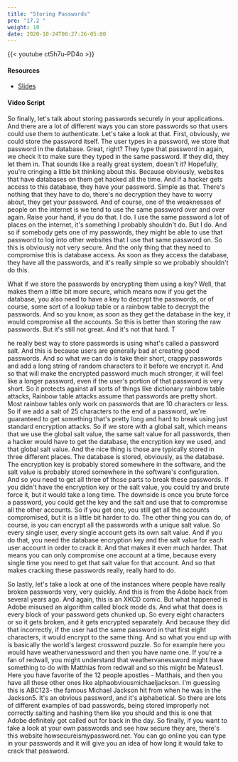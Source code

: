 ```yaml
---
title: "Storing Passwords"
pre: "17.2 "
weight: 10
date: 2020-10-24T00:27:26-05:00
---
```


{{< youtube ct5h7u-PD4o >}}


#### Resources
* [Slides](slides/23-Cybersecurity.pdf)

#### Video Script

So finally, let's talk about storing passwords securely in your applications. And there are a lot of different ways you can store passwords so that users could use them to authenticate. Let's take a look at that. First, obviously, we could store the password itself. The user types in a password, we store that password in the database. Great, right? They type that password in again, we check it to make sure they typed in the same password. If they did, they let them in. That sounds like a really great system, doesn't it? Hopefully, you're cringing a little bit thinking about this. Because obviously, websites that have databases on them get hacked all the time. And if a hacker gets access to this database, they have your password. Simple as that. There's nothing that they have to do, there's no decryption they have to worry about, they get your password. And of course, one of the weaknesses of people on the internet is we tend to use the same password over and over again. Raise your hand, if you do that. I do. I use the same password a lot of places on the internet, it's something I probably shouldn't do. But I do. And so if somebody gets one of my passwords, they might be able to use that password to log into other websites that I use that same password on. So this is obviously not very secure. And the only thing that they need to compromise this is database access. As soon as they access the database, they have all the passwords, and it's really simple so we probably shouldn't do this. 

What if we store the passwords by encrypting them using a key? Well, that makes them a little bit more secure, which means now if you get the database, you also need to have a key to decrypt the passwords, or of course, some sort of a lookup table or a rainbow table to decrypt the passwords. And so you know, as soon as they get the database in the key, it would compromise all the accounts. So this is better than storing the raw passwords. But it's still not great. And it's not that hard. T

he really best way to store passwords is using what's called a password salt. And this is because users are generally bad at creating good passwords. And so what we can do is take their short, crappy passwords and add a long string of random characters to it before we encrypt it. And so that will make the encrypted password much much stronger, it will feel like a longer password, even if the user's portion of that password is very short. So it protects against all sorts of things like dictionary rainbow table attacks, Rainbow table attacks assume that passwords are pretty short. Most rainbow tables only work on passwords that are 10 characters or less. So if we add a salt of 25 characters to the end of a password, we're guaranteed to get something that's pretty long and hard to break using just standard encryption attacks. So if we store with a global salt, which means that we use the global salt value, the same salt value for all passwords, then a hacker would have to get the database, the encryption key we used, and that global salt value. And the nice thing is those are typically stored in three different places. The database is stored, obviously, as the database. The encryption key is probably stored somewhere in the software, and the salt value is probably stored somewhere in the software's configuration. And so you need to get all three of those parts to break these passwords. If you didn't have the encryption key or the salt value, you could try and brute force it, but it would take a long time. The downside is once you brute force a password, you could get the key and the salt and use that to compromise all the other accounts. So if you get one, you still get all the accounts compromised, but it is a little bit harder to do. The other thing you can do, of course, is you can encrypt all the passwords with a unique salt value. So every single user, every single account gets its own salt value. And if you do that, you need the database encryption key and the salt value for each user account in order to crack it. And that makes it even much harder. That means you can only compromise one account at a time, because every single time you need to get that salt value for that account. And so that makes cracking these passwords really, really hard to do. 

So lastly, let's take a look at one of the instances where people have really broken passwords very, very quickly. And this is from the Adobe hack from several years ago. And again, this is an XKCD comic. But what happened is Adobe misused an algorithm called block mode ds. And what that does is every block of your password gets chunked up. So every eight characters or so it gets broken, and it gets encrypted separately. And because they did that incorrectly, if the user had the same password in that first eight characters, it would encrypt to the same thing. And so what you end up with is basically the world's largest crossword puzzle. So for example here you would have weathervanessword and then you have name one. If you're a fan of redwall, you might understand that weathervanessword might have something to do with Matthias from redwall and so this might be Mateus1. Here you have favorite of the 12 people apostles - Matthais, and then you have all these other ones like alphaobviousmichaeljackson. I'm guessing this is ABC123- the famous Michael Jackson hit from when he was in the Jackson5. It's an obvious password, and it's alphabetical. So there are lots of different examples of bad passwords, being stored improperly not correctly salting and hashing them like you should and this is one that Adobe definitely got called out for back in the day. So finally, if you want to take a look at your own passwords and see how secure they are, there's this website howsecureismypassword.net. You can go online you can type in your passwords and it will give you an idea of how long it would take to crack that password.